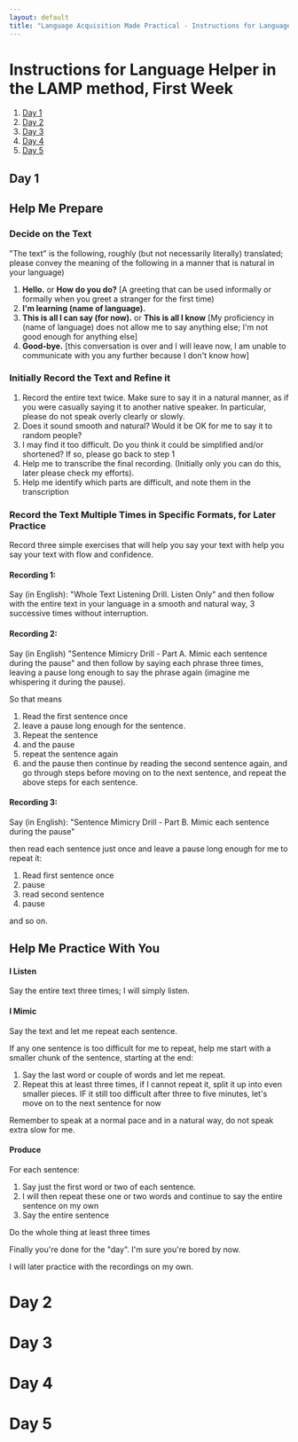 ```yaml
---
layout: default
title: "Language Acquisition Made Practical - Instructions for Language Helper"
---
```

# Instructions for Language Helper in the LAMP method, First Week
1. [Day 1](#Monday)
2. [Day 2](#Tuesday)
3. [Day 3](#Wednesday)
4. [Day 4](#Thursday)
5. [Day 5](#Friday)


## Day 1<a name="Monday"/>

## Help Me Prepare
### Decide on the Text
"The text" is the following, roughly (but not necessarily literally) translated; please convey the meaning of the following in a manner that is natural in your language)

1. **Hello.** or **How do you do?** [A greeting that can be used informally or formally when you greet a stranger for the first time)
2. **I'm learning (name of language).**
3. **This is all I can say (for now).** or **This is all I know** [My proficiency in (name of language) does not allow me to say anything else; I'm not good enough for anything else]
4. **Good-bye.** [this conversation is over and I will leave now, I am unable to communicate with you any further because I don't know how]

### Initially Record the Text and Refine it

1. Record the entire text twice. Make sure to say it in a natural manner, as if you were casually saying it to another native speaker. In particular, please do not speak overly clearly or slowly.
2. Does it sound smooth and natural? Would it be OK for me to say it to random people?
3. I may find it too difficult. Do you think it could be simplified and/or shortened? If so, please go back to step 1
4. Help me to transcribe the final recording. (Initially only you can do this, later please check my efforts).
5. Help me identify which parts are difficult, and note them in the transcription

### Record the Text Multiple Times in Specific Formats, for Later Practice

Record three simple exercises that will help you say your text with help you say your text with flow and confidence.

#### Recording 1:

Say (in English):
"Whole Text Listening Drill. Listen Only"
and then follow with the entire text in your language in a smooth and natural way,
3 successive times without interruption.

#### Recording 2:

Say (in English)
"Sentence Mimicry Drill - Part A. Mimic each sentence during the pause"
and then follow by saying each phrase three times, leaving a pause long enough to say the phrase again (imagine me whispering it during the pause).

So that means
1. Read the first sentence once
2. leave a pause long enough for the sentence.
3. Repeat the sentence
4. and the pause
5. repeat the sentence again
6. and the pause 
then continue by reading the second sentence again, and go through steps 
before moving on to the next sentence, and repeat the above steps for each sentence.

#### Recording 3:

Say (in English):
"Sentence Mimicry Drill - Part B. Mimic each sentence during the pause"

then read each sentence just once and leave a pause long enough for me to repeat it:
1. Read first sentence once
2. pause 
3. read second sentence
4. pause

and so on.

## Help Me Practice With You
#### I Listen
Say the entire text three times; I will simply listen.
#### I Mimic
Say the text and let me repeat each sentence.

If any one sentence is too difficult for me to repeat, help me start with a smaller chunk of the sentence, starting at the end:
1. Say the last word or couple of words and let me repeat.
2. Repeat this at least three times, if I cannot repeat it, split it up into even smaller pieces. IF it still too difficult after three to five minutes, let's move on to the next sentence for now 

Remember to speak at a normal pace and in a natural way, do not speak extra slow for me.
#### Produce
For each sentence:
1. Say just the first word or two of each sentence.
2. I will then repeat these one or two words and continue to say the entire sentence on my own
3. Say the entire sentence

Do the whole thing at least three times

Finally you're done for the "day". I'm sure you're bored by now.

I will later practice with the recordings on my own.

# Day 2<a name="Tuesday"/>

# Day 3<a name="Wednesday"/>
# Day 4<a name="Thursday"/>
# Day 5<a name="Friday"/>
